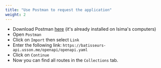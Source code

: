 ```yaml
---
title: "Use Postman to request the application"
weight: 2
---
```


 - Download Postman [here](https://www.postman.com/downloads/) (it's already installed on Isima's computers)
 - Open `Postman`
 - Click on `Import` then select `Link`
 - Enter the following link: `https://batisseurs-api.usson.me/openapi/openapi.yaml`
 - Click on `Continue`
 - Now you can find all routes in the `Collections` tab.
